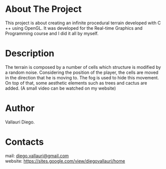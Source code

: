 # About The Project
This project is about creating an infinite procedural terrain developed with C ++ using OpenGL. It was developed for the Real-time Graphics and Programming course and I did it all by myself.

# Description
The terrain is composed by a number of cells which structure is modified by a random noise. Considering the position of the player, the cells are moved in the direction that he is moving to. The fog is used to hide this movement. On top of that, some aesthetic elements such as trees and cactus are added. (A small video can be watched on my website)

# Author
Vallauri Diego.

# Contacts
mail: diego.vallauri@gmail.com  <br />
website: https://sites.google.com/view/diegovallauri/home
